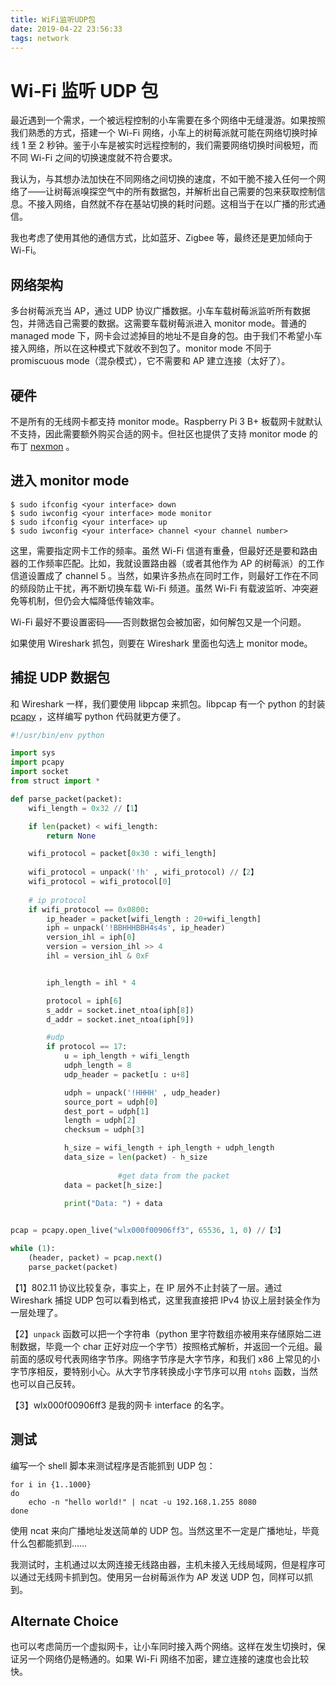 ```yaml
---
title: WiFi监听UDP包
date: 2019-04-22 23:56:33
tags: network
---
```


# Wi-Fi 监听 UDP 包

最近遇到一个需求，一个被远程控制的小车需要在多个网络中无缝漫游。如果按照我们熟悉的方式，搭建一个 Wi-Fi 网络，小车上的树莓派就可能在网络切换时掉线 1 至 2 秒钟。鉴于小车是被实时远程控制的，我们需要网络切换时间极短，而不同 Wi-Fi 之间的切换速度就不符合要求。

我认为，与其想办法加快在不同网络之间切换的速度，不如干脆不接入任何一个网络了——让树莓派嗅探空气中的所有数据包，并解析出自己需要的包来获取控制信息。不接入网络，自然就不存在基站切换的耗时问题。这相当于在以广播的形式通信。

我也考虑了使用其他的通信方式，比如蓝牙、Zigbee 等，最终还是更加倾向于 Wi-Fi。

## 网络架构

多台树莓派充当 AP，通过 UDP 协议广播数据。小车车载树莓派监听所有数据包，并筛选自己需要的数据。这需要车载树莓派进入 monitor mode。普通的 managed mode 下，网卡会过滤掉目的地址不是自身的包。由于我们不希望小车接入网络，所以在这种模式下就收不到包了。monitor mode 不同于 promiscuous mode（混杂模式），它不需要和 AP 建立连接（太好了）。

## 硬件

不是所有的无线网卡都支持 monitor mode。Raspberry Pi 3 B+ 板载网卡就默认不支持，因此需要额外购买合适的网卡。但社区也提供了支持 monitor mode 的布丁 [nexmon](https://github.com/seemoo-lab/nexmon) 。

## 进入 monitor mode

```
$ sudo ifconfig <your interface> down
$ sudo iwconfig <your interface> mode monitor
$ sudo ifconfig <your interface> up
$ sudo iwconfig <your interface> channel <your channel number>
```

这里，需要指定网卡工作的频率。虽然 Wi-Fi 信道有重叠，但最好还是要和路由器的工作频率匹配。比如，我就设置路由器（或者其他作为 AP 的树莓派）的工作信道设置成了 channel 5 。当然，如果许多热点在同时工作，则最好工作在不同的频段防止干扰，再不断切换车载 Wi-Fi 频道。虽然 Wi-Fi 有载波监听、冲突避免等机制，但仍会大幅降低传输效率。

Wi-Fi 最好不要设置密码——否则数据包会被加密，如何解包又是一个问题。

如果使用 Wireshark 抓包，则要在 Wireshark 里面也勾选上 monitor mode。

## 捕捉 UDP 数据包

和 Wireshark 一样，我们要使用 libpcap 来抓包。libpcap 有一个 python 的封装 [pcapy](https://github.com/helpsystems/pcapy) ，这样编写 python 代码就更方便了。

```python
#!/usr/bin/env python

import sys
import pcapy
import socket
from struct import *

def parse_packet(packet):
    wifi_length = 0x32 //【1】

    if len(packet) < wifi_length:
        return None

    wifi_protocol = packet[0x30 : wifi_length] 
    
    wifi_protocol = unpack('!h' , wifi_protocol) //【2】
    wifi_protocol = wifi_protocol[0]
    
    # ip protocol
    if wifi_protocol == 0x0800:
        ip_header = packet[wifi_length : 20+wifi_length]
        iph = unpack('!BBHHHBBH4s4s', ip_header)
        version_ihl = iph[0]
        version = version_ihl >> 4
        ihl = version_ihl & 0xF


        iph_length = ihl * 4

        protocol = iph[6]
        s_addr = socket.inet_ntoa(iph[8])
        d_addr = socket.inet_ntoa(iph[9])

        #udp
        if protocol == 17:
            u = iph_length + wifi_length
            udph_length = 8
            udp_header = packet[u : u+8]

            udph = unpack('!HHHH' , udp_header)
            source_port = udph[0]
            dest_port = udph[1]
            length = udph[2]
            checksum = udph[3]

            h_size = wifi_length + iph_length + udph_length
            data_size = len(packet) - h_size
			
						#get data from the packet
            data = packet[h_size:]

            print("Data: ") + data

          
pcap = pcapy.open_live("wlx000f00906ff3", 65536, 1, 0) //【3】

while (1):
    (header, packet) = pcap.next()
    parse_packet(packet)
```

【1】802.11 协议比较复杂，事实上，在 IP 层外不止封装了一层。通过 Wireshark 捕捉 UDP 包可以看到格式，这里我直接把 IPv4 协议上层封装全作为一层处理了。

【2】`unpack` 函数可以把一个字符串（python 里字符数组亦被用来存储原始二进制数据，毕竟一个 char 正好对应一个字节）按照格式解析，并返回一个元组。最前面的感叹号代表网络字节序。网络字节序是大字节序，和我们  x86 上常见的小字节序相反，要特别小心。从大字节序转换成小字节序可以用 `ntohs` 函数，当然也可以自己反转。

【3】wlx000f00906ff3 是我的网卡 interface 的名字。

## 测试

编写一个 shell 脚本来测试程序是否能抓到 UDP 包：

```shell
for i in {1..1000}
do 
	echo -n "hello world!" | ncat -u 192.168.1.255 8080
done

```

使用 ncat 来向广播地址发送简单的 UDP 包。当然这里不一定是广播地址，毕竟什么包都能抓到……

我测试时，主机通过以太网连接无线路由器，主机未接入无线局域网，但是程序可以通过无线网卡抓到包。使用另一台树莓派作为 AP 发送 UDP 包，同样可以抓到。

## Alternate Choice

也可以考虑简历一个虚拟网卡，让小车同时接入两个网络。这样在发生切换时，保证另一个网络仍是畅通的。如果 Wi-Fi 网络不加密，建立连接的速度也会比较快。